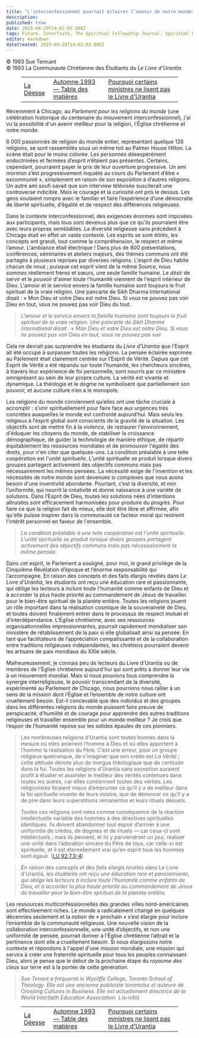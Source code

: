```yaml
---
title: "L’interconfessionnel pourrait éclairer l’avenir de notre monde"
description: 
published: true
date: 2023-09-29T14:02:03.086Z
tags: Future, Interfaith, The Spiritual Fellowship Journal, Spiritual Fellowship, article
editor: markdown
dateCreated: 2023-09-29T14:02:03.086Z
---
```


<p class="v-card v-sheet theme--light grey lighten-3 px-2">© 1993 Sue Tennant<br>© 1993 La Communauté Chrétienne des Étudiants du <i>Le Livre d'Urantia</i></p>
<figure class="table chapter-navigator">
  <table>
    <tbody>
      <tr>
        <td>
        <a href="/fr/article/Gard_Jameson/The_Goddess">
          <span class="mdi mdi-arrow-left-drop-circle"></span><span class="pl-2">La Déesse</span>
        </a>
        </td>
        <td>
        <a href="/fr/index/articles_spiritual_fellowship_journal#automne-1993">
          <span class="mdi mdi-book-open-variant"></span><span class="pl-2">Automne 1993 — Table des matières</span>
        </a>
        </td>
        <td>
        <a href="/fr/article/Larry_Austin/Why_Some_Ministers_Dont_Read_UB">
          <span class="pr-2">Pourquoi certains ministres ne lisent pas le Livre d'Urantia</span><span class="mdi mdi-arrow-right-drop-circle"></span>
        </a>
        </td>
      </tr>
    </tbody>
  </table>
</figure>



Récemment à Chicago, au _Parlement pour les religions du monde_ (une célébration historique du centenaire du mouvement interconfessionnel), j'ai vu la possibilité d'un avenir meilleur pour la religion, l'Église chrétienne et notre monde.

6 000 passionnés de religion du monde entier, représentant quelque 126 religions, se sont rassemblés sous un même toit au Palmer House Hilton. La scène était pour le moins colorée. Les personnes désespérément endoctrinées et fermées d’esprit n’étaient pas présentes. Certains, cependant, pourraient payer le prix de leur ouverture progressive. Un ami mormon s’est progressivement inquiété au cours du Parlement d’être « excommunié », simplement en raison de son exposition à d’autres religions. Un autre ami soufi savait que son interview télévisée susciterait une controverse indicible. Mais le courage et la curiosité ont pris le dessus. Les gens voulaient rompre avec le familier et faire l’expérience d’une démocratie de liberté spirituelle, d’égalité et de respect des différences religieuses.

Dans le contexte interconfessionnel, des exigences énormes sont imposées aux participants, mais tous sont devenus plus que ce qu'ils pourraient être avec leurs propres semblables. La diversité religieuse sans précédent à Chicago était en effet un vaste contexte. Les esprits se sont étirés, les concepts ont grandi, tout comme la compréhension, le respect et même l’amour. L'ambiance était électrique ! Dans plus de 800 présentations, conférences, séminaires et ateliers majeurs, des thèmes communs ont été partagés à plusieurs reprises par diverses religions. L'esprit de Dieu habite chacun de nous ; puisque cet esprit vient de la même Source, nous _sommes_ réellement frères et sœurs, une seule famille humaine. Le _désir_ de servir et le _pouvoir_ d'aimer toute l'humanité viennent de l'esprit intérieur de Dieu. L'amour et le service envers la famille humaine sont toujours le fruit spirituel de la vraie religion. Une pancarte de Sikh Dharma International disait : « Mon Dieu et votre Dieu est notre Dieu. Si vous ne pouvez pas voir Dieu en tout, vous ne pouvez pas voir Dieu du tout.

> _L'amour et le service envers la famille humaine sont toujours le fruit spirituel de la vraie religion. Une pancarte de Sikh Dharma International disait : « Mon Dieu et votre Dieu est notre Dieu. Si vous ne pouvez pas voir Dieu en tout, vous ne pouvez pas voir_

Cela ne devrait pas surprendre les étudiants du _Livre d'Urantia_ que l'Esprit ait été occupé à surpasser toutes les religions. La pensée éclairée exprimée au Parlement était clairement centrée sur l’Esprit de Vérité. Depuis que cet Esprit de Vérité a été répandu sur toute l’humanité, les chercheurs sincères, à travers leur expérience de foi personnelle, sont nourris par ce ministère omniprésent au sein de leur propre culture. La vérité est vivante et dynamique. La théologie et le dogme ne symbolisent que partiellement son pouvoir, et aucune culture n’en a le monopole.

Les religions du monde conviennent qu’elles ont une tâche cruciale à accomplir : s’unir spirituellement pour faire face aux urgences très concrètes auxquelles le monde est confronté aujourd’hui. Mais seuls les religieux à l’esprit global sont conscients de la gravité de la situation. Les objectifs sont de mettre fin à la violence, de restaurer l'environnement, d'éduquer les citoyens du monde, de stabiliser la croissance démographique, de guider la technologie de manière éthique, de répartir équitablement les ressources mondiales et de promouvoir l'égalité des droits, pour n'en citer que quelques-uns. La condition préalable à une telle coopération est _l'unité spirituelle_. L’unité spirituelle se produit lorsque divers groupes partagent activement des objectifs communs mais pas nécessairement les mêmes pensées. La nécessité exige de l'invention et les nécessités de notre monde sont devenues si complexes que nous avons besoin d'une inventivité abondante. Pourtant, c’est la diversité, et non l’uniformité, qui nourrit la créativité et donne naissance à une variété de solutions. Dans l’Esprit de Dieu, toutes les solutions nées d’intentions altruistes sont efficacement harmonisées pour produire du progrès. Pour faire ce que la religion fait de mieux, elle doit être libre et affirmée, afin qu'elle puisse inspirer dans la communauté ce facteur moral qui restreint l'intérêt personnel en faveur de l'ensemble.

> _La condition préalable à une telle coopération est l'unité spirituelle. L'unité spirituelle se produit lorsque divers groupes partagent activement des objectifs communs mais pas nécessairement la même pensée._

Dans cet esprit, le Parlement a souligné, pour moi, le grand privilège de la Cinquième Révélation d’époque et l’énorme responsabilité qui l’accompagne. En raison des concepts et des faits élargis révélés dans _Le Livre d'Urantia_, les étudiants ont reçu une éducation rare et passionnante, qui oblige les lecteurs à inclure toute l'humanité comme enfants de Dieu et à accorder la plus haute priorité au commandement de Jésus de travailler. pour le bien-être spirituel de la planète entière. Toutes les religions jouent un rôle important dans la réalisation cosmique de la souveraineté de Dieu, et toutes doivent finalement entrer dans le processus de respect mutuel et d’interdépendance. L’Église chrétienne, avec ses ressources organisationnelles impressionnantes, pourrait rapidement mondialiser son ministère de rétablissement de la paix si elle globalisait ainsi sa pensée. En tant que facilitateurs de l’appréciation compatissante et de la collaboration entre traditions religieuses indépendantes, les chrétiens pourraient devenir les artisans de paix mondiaux du XXIe siècle.

Malheureusement, je connais peu de lecteurs du Livre d'Urantia ou de membres de l'Église chrétienne aujourd'hui qui sont prêts à donner leur vie à un mouvement mondial. Mais si nous pouvions tous comprendre la synergie interreligieuse, le pouvoir transcendant de la diversité, expérimenté au Parlement de Chicago, nous pourrions nous rallier à un sens de la mission dont l’Église et l’ensemble de notre culture ont cruellement besoin. Est-il concevable que des individus et des groupes dans les différentes religions du monde puissent faire preuve de perspicacité, d’humilité et de courage pour apprendre des autres traditions religieuses et travailler ensemble pour un monde meilleur ? Je crois que l’espoir de l’humanité repose sur les solides épaules de ces pionniers.

> Les nombreuses religions d’Urantia sont toutes bonnes dans la mesure où elles amènent l’homme à Dieu et où elles apportent à l’homme la réalisation du Père. C’est une erreur, pour un groupe religieux quelconque, de s’imaginer que son crédo est *La Vérité ;* cette attitude dénote plus de morgue théologique que de certitude dans la foi. Toutes les religions d’Urantia sans exception auraient profit à étudier et assimiler le meilleur des vérités contenues dans toutes les autres, car elles contiennent toutes des vérités. Les religionistes feraient mieux d’emprunter ce qu’il y a de meilleur dans la foi spirituelle vivante de leurs voisins, que de dénoncer ce qu’il y a de pire dans leurs superstitions rémanentes et leurs rituels désuets.
> 
> Toutes ces religions sont nées comme conséquence de la réaction intellectuelle variable des hommes à des directives spirituelles identiques. Ils doivent abandonner tout espoir d’arriver à une uniformité de crédos, de dogmes et de rituels — car ceux-ci sont intellectuels ; mais ils peuvent, et ils y parviendront un jour, réaliser une unité dans l’adoration sincère du Père de tous, car celle-ci est spirituelle, et il est éternellement vrai qu’en esprit tous les hommes sont égaux. (<a id="a57_486"></a>[LU 92:7.3-4](/fr/The_Urantia_Book/92#p7_3))

> _En raison des concepts et des faits élargis révélés dans_ Le Livre d'Urantia, _les étudiants ont reçu une éducation rare et passionnante, qui oblige les lecteurs à inclure toute l'humanité comme enfants de Dieu, et à accorder la plus haute priorité au commandement de Jésus de travailler pour le bien-être spirituel de la planète entière._

Les ressources multiconfessionnelles des grandes villes nord-américaines sont effectivement riches. Le monde a radicalement changé en quelques décennies seulement et la notion de « prochain » s’est élargie pour inclure l’ensemble de la communauté religieuse. Une nouvelle vision de la collaboration interconfessionnelle, une unité d’objectifs, et non une uniformité de pensée, pourrait donner à l’Église chrétienne l’attrait et la pertinence dont elle a cruellement besoin. Si nous élargissons notre contexte et répondons à l'appel d'une mission mondiale, une mission qui servira à créer une fraternité spirituelle pour tous les peuples connaissant Dieu, alors je pense que le début de la prochaine étape du _royaume des cieux_ sur terre est à la portée de cette génération.

> _Sue Tenant a fréquenté le Wycliffe College, Toronto School of Theology. Elle est une ancienne publiciste torontoise et auteure de Crossing Cultures in Business. Elle est actuellement directrice de la World Interfaith Education Association._
{.is-info}



<figure class="table chapter-navigator">
  <table>
    <tbody>
      <tr>
        <td>
        <a href="/fr/article/Gard_Jameson/The_Goddess">
          <span class="mdi mdi-arrow-left-drop-circle"></span><span class="pl-2">La Déesse</span>
        </a>
        </td>
        <td>
        <a href="/fr/index/articles_spiritual_fellowship_journal#automne-1993">
          <span class="mdi mdi-book-open-variant"></span><span class="pl-2">Automne 1993 — Table des matières</span>
        </a>
        </td>
        <td>
        <a href="/fr/article/Larry_Austin/Why_Some_Ministers_Dont_Read_UB">
          <span class="pr-2">Pourquoi certains ministres ne lisent pas le Livre d'Urantia</span><span class="mdi mdi-arrow-right-drop-circle"></span>
        </a>
        </td>
      </tr>
    </tbody>
  </table>
</figure>
